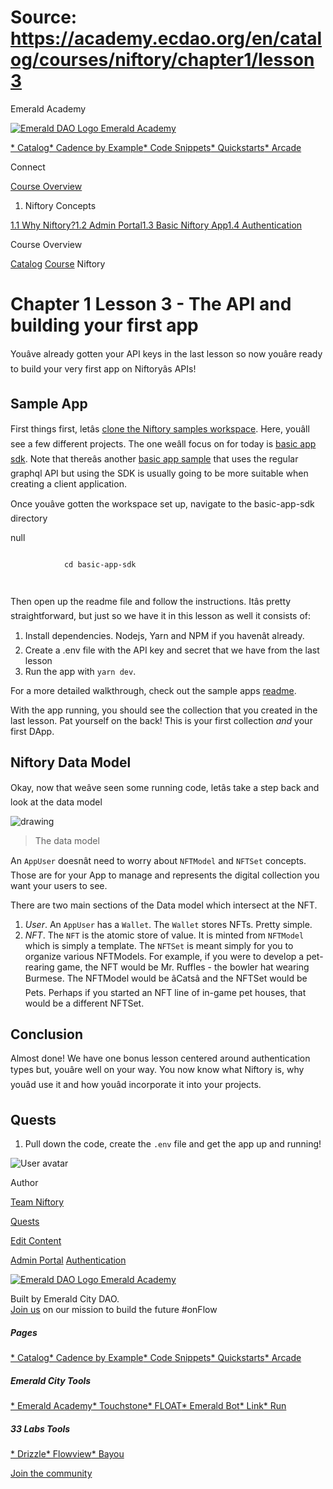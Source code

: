 # Source: https://academy.ecdao.org/en/catalog/courses/niftory/chapter1/lesson3

Emerald Academy





[![Emerald DAO Logo](/ea-logo.png)
Emerald Academy](/en/)


[* Catalog](/en/catalog)[* Cadence by Example](/en/cadence-by-example)[* Code Snippets](/en/snippets)[* Quickstarts](/en/quickstarts)[* Arcade](https://arcade.ecdao.org)

Connect



[Course Overview](/en/catalog/courses/niftory)

1. Niftory Concepts

[1.1 Why Niftory?](/en/catalog/courses/niftory/chapter1/lesson1)[1.2 Admin Portal](/en/catalog/courses/niftory/chapter1/lesson2)[1.3 Basic Niftory App](/en/catalog/courses/niftory/chapter1/lesson3)[1.4 Authentication](/en/catalog/courses/niftory/chapter1/lesson4)

Course Overview

[Catalog](/en/catalog)
[Course](/en/catalog/courses/niftory)
Niftory

# Chapter 1 Lesson 3 - The API and building your first app

Youâve already gotten your API keys in the last lesson so now youâre ready to build your very first app on Niftoryâs APIs!

## Sample App

First things first, letâs [clone the Niftory samples workspace](https://github.com/Niftory/niftory-samples). Here, youâll see a few different projects. The one weâll focus on for today is [basic app sdk](https://github.com/Niftory/niftory-samples/tree/test/basic-app-sdk). Note that thereâs another [basic app sample](https://github.com/Niftory/niftory-samples/tree/test/basic-app) that uses the regular graphql API but using the SDK is usually going to be more suitable when creating a client application.

Once youâve gotten the workspace set up, navigate to the basic-app-sdk directory

null

```
		
			cd basic-app-sdk
		 
	
```

Then open up the readme file and follow the instructions. Itâs pretty straightforward, but just so we have it in this lesson as well it consists of:

1. Install dependencies. Nodejs, Yarn and NPM if you havenât already.
2. Create a .env file with the API key and secret that we have from the last lesson
3. Run the app with `yarn dev`.

For a more detailed walkthrough, check out the sample apps [readme](https://github.com/Niftory/niftory-samples/blob/test/basic-app-sdk/README.md).

With the app running, you should see the collection that you created in the last lesson. Pat yourself on the back! This is your first collection *and* your first DApp.

## Niftory Data Model

Okay, now that weâve seen some running code, letâs take a step back and look at the data model

![drawing](https://3595744636-files.gitbook.io/~/files/v0/b/gitbook-x-prod.appspot.com/o/spaces%2F1itXKRjyFqqWGYkUXFnP%2Fuploads%2FFUraB6Gkodf53YiwvDTq%2FNiftoryDataModel2.png?alt=media&token=d506b1fd-29d9-49c0-85c4-036477640308)
> The data model

An `AppUser` doesnât need to worry about `NFTModel` and `NFTSet` concepts. Those are for your App to manage and represents the digital collection you want your users to see.

There are two main sections of the Data model which intersect at the NFT.

1. *User*. An `AppUser` has a `Wallet`. The `Wallet` stores NFTs. Pretty simple.
2. *NFT*. The `NFT` is the atomic store of value. It is minted from `NFTModel` which is simply a template. The `NFTSet` is meant simply for you to organize various NFTModels. For example, if you were to develop a pet-rearing game, the NFT would be Mr. Ruffles - the bowler hat wearing Burmese. The NFTModel would be âCatsâ and the NFTSet would be Pets. Perhaps if you started an NFT line of in-game pet houses, that would be a different NFTSet.

## Conclusion

Almost done! We have one bonus lesson centered around authentication types but, youâre well on your way. You now know what Niftory is, why youâd use it and how youâd incorporate it into your projects.

## Quests

1. Pull down the code, create the `.env` file and get the app up and running!

![User avatar](https://i.imgur.com/bymjTdC.png)

Author

[Team Niftory](https://twitter.com/niftory)

[Quests](#quests)

[Edit Content](https://github.com/emerald-dao/emerald-academy-v2/tree/main/src/lib/content/courses/niftory/en/chapter1/lesson3.md)

[Admin Portal](/en/catalog/courses/niftory/chapter1/lesson2)
[Authentication](/en/catalog/courses/niftory/chapter1/lesson4)



[![Emerald DAO Logo](/ea-logo.png)
Emerald Academy](/en/)

Built by Emerald City DAO.  
[Join us](https://discord.gg/emerald-city-906264258189332541) on our mission to build the future #onFlow

##### Pages

[* Catalog](/en/catalog)[* Cadence by Example](/en/cadence-by-example)[* Code Snippets](/en/snippets)[* Quickstarts](/en/quickstarts)[* Arcade](https://arcade.ecdao.org)


##### Emerald City Tools

[* Emerald Academy](https://academy.ecdao.org/)[* Touchstone](https://touchstone.city/)[* FLOAT](https://floats.city/)[* Emerald Bot](https://bot.ecdao.org/)[* Link](https://link.ecdao.org/)[* Run](https://run.ecdao.org/)


##### 33 Labs Tools

[* Drizzle](https://drizzle33.app/)[* Flowview](https://flowview.app/)[* Bayou](https://bayou33.app/)

[Join the community](https://discord.gg/emerald-city-906264258189332541)